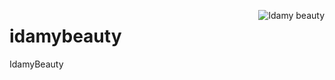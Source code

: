 [<img align="right" alt="Idamy beauty" src="https://s3.eu-west-2.amazonaws.com/open-source-resources/grid_smarter_cities_small.png">](https://www.idamybeauty.com/)

# idamybeauty
IdamyBeauty
